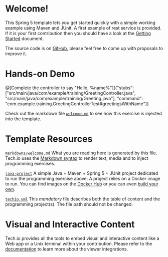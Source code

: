 # Welcome!

This Spring 5 template lets you get started quickly with a simple working example using Maven and JUnit. A first example of rest service is provided. If it is your first contribution then you should have a look at the [Getting Started](https://tech.io/doc/getting-started-create-playground) document.


The source code is on [GitHub](https://github.com/TechDotIO/Spring5-template), please feel free to come up with proposals to improve it.

# Hands-on Demo

@[Complete the controller to say "Hello, %name%"]({"stubs": ["src/main/java/com/example/training/GreetingController.java", "src/main/java/com/example/training/Greeting.java"], "command": "com.example.training.GreetingControllerTest#greetingsWithName"})

Check out the markdown file [`welcome.md`](https://github.com/TechDotIO/Spring5-template/blob/master/markdowns/welcome.md) to see how this exercise is injected into the template.

# Template Resources

[`markdowns/welcome.md`](https://github.com/TechDotIO/Spring5-template/blob/master/markdowns/welcome.md)
What you are reading here is generated by this file. Tech.io uses the [Markdown syntax](https://tech.io/doc/reference-markdowns) to render text, media and to inject programming exercises.


[`java-project`](https://github.com/TechDotIO/Spring5-template/tree/master/java-project)
A simple Java + Maven + Spring 5 + JUnit project dedicated to run the programming exercise above. A project relies on a Docker image to run. You can find images on the [Docker Hub](https://hub.docker.com/explore/) or you can even [build your own](https://tech.io/doc/reference-runner).


[`techio.yml`](https://github.com/TechDotIO/Spring5-template/blob/master/techio.yml)
This *mandatory* file describes both the table of content and the programming project(s). The file path should not be changed.


# Visual and Interactive Content

Tech.io provides all the tools to embed visual and interactive content like a Web app or a Unix terminal within your contribution. Please refer to the [documentation](https://tech.io/doc) to learn more about the viewer integrations.
